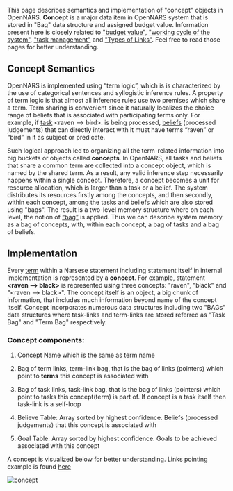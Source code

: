 This page describes semantics and implementation of "concept" objects in OpenNARS. **Concept** is a major data item in OpenNARS system that is stored in "Bag" data structure and assigned budget value. Information present here is closely related to ["budget value"](https://github.com/opennars/opennars/wiki/Budget-Value), ["working cycle of the system"](https://github.com/opennars/opennars/wiki/Working-Cycle), ["task management"](https://github.com/opennars/opennars/wiki/Tasks-Management-in-OpenNARS) and ["Types of Links"](https://github.com/opennars/opennars/wiki/Types-of-Links:-task-and-term-links). Feel free to read those pages for better understanding. 

## Concept Semantics
OpenNARS is implemented using “term logic”, which is is characterized by the use of categorical sentences and syllogistic
inference rules. A property of term logic is that almost all inference rules use two premises which share a term. Term sharing is convenient since it naturally localizes the choice range of beliefs that is associated with participating terms only. For example, if [task](https://github.com/opennars/opennars/wiki/Type-of-Links:-task-and-term-links) <raven --> bird>. is being processed, [beliefs](https://github.com/opennars/opennars/wiki/Tasks-Management-in-OpenNARS) (processed judgements) that can directly interact with it must have terms “raven” or “bird” in it as subject or predicate.

Such logical approach led to organizing all the term-related information into big buckets or objects called **concepts**. In OpenNARS, all tasks and beliefs that share a common term are collected into a concept object, which is named by the shared term. As a result, any valid inference step necessarily happens within a single concept. Therefore, a concept becomes a unit for resource allocation, which is larger than a task or a belief. The system distributes its resources firstly among the concepts, and then secondly, within each concept, among the tasks and beliefs which are also stored using "bags". The result is a two-level memory structure where on each level, the notion of [“bag”](https://github.com/opennars/opennars/wiki/System-Memory-(bag,-overall-structure)) is applied. Thus we can describe system memory as a bag of concepts, with, within each concept, a bag of tasks and a bag of beliefs. 

## Implementation
Every [term](https://github.com/opennars/opennars/wiki/Term:-types,-format) within a Narsese statement including statement itself in internal implementation is represented by a **concept**. For example, statement **<raven --> black>** is represented using three concepts: "raven", "black" and "<raven --> black>". The concept itself is an object, a big chunk of information, that includes much information beyond name of the concept itself. Concept incorporates numerous data structures including two "BAGs" data structures where task-links and term-links are stored referred as "Task Bag" and "Term Bag" respectively.

### Concept components:

1. Concept Name which is the same as term name

2. Bag of term links, term-link bag, that is the bag of links (pointers) which point to **terms** this concept is associated with

3. Bag of task links, task-link bag, that is the bag of links (pointers) which point to tasks this concept(term) is part of. If concept is a task itself then task-link is a self-loop 

4. Believe Table: Array sorted by highest confidence. Beliefs (processed judgements) that this concept is associated with 

5. Goal Table: Array sorted by highest confidence. Goals to be achieved associated with this concept

A concept is visualized below for better understanding. Links pointing example is found [here](https://github.com/opennars/opennars/wiki/Types-of-Links:-task-and-term-links)

![concept](https://github.com/opennars/opennars/issues/60#issuecomment-471406161)


 
